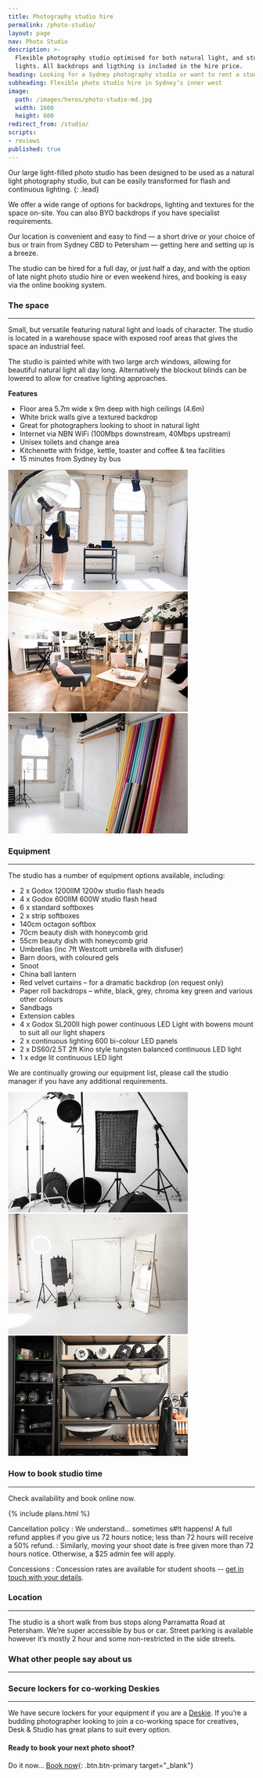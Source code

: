 ```yaml
---
title: Photography studio hire
permalink: /photo-studio/
layout: page
nav: Photo Studio
description: >-
  Flexible photography studio optimised for both natural light, and studio
  lights. All backdrops and ligthing is included in the hire price.
heading: Looking for a Sydney photography studio or want to rent a studio in Sydney?
subheading: Flexible photo studio hire in Sydney’s inner west
image:
  path: /images/heros/photo-studio-md.jpg
  width: 1600
  height: 600
redirect_from: /studio/
scripts:
- reviews
published: true
---
```


Our large light-filled photo studio has been designed to be used as a natural light photography studio, but can be easily transformed for flash and continuous lighting.
{: .lead}

We offer a wide range of options for backdrops, lighting and textures for the space on-site. You can also BYO backdrops if you have specialist requirements.

Our location is convenient and easy to find — a short drive or your choice of bus or train from Sydney CBD to Petersham — getting here and setting up is a breeze.

The studio can be hired for a full day, or just half a day, and with the option of late night photo studio hire or even weekend hires, and booking is easy via the online booking system.

### The space

---

Small, but versatile featuring natural light and loads of character. The studio is located in a warehouse space with exposed roof areas that gives the space an industrial feel.

The studio is painted white with two large arch windows, allowing for beautiful natural light all day long. Alternatively the blockout blinds can be lowered to allow for creative lighting approaches.

**Features**

* Floor area 5.7m wide x 9m deep with high ceilings (4.6m)
* White brick walls give a textured backdrop
* Great for photographers looking to shoot in natural light
* Internet via NBN WiFi (100Mbps downstream, 40Mbps upstream)
* Unisex toilets and change area
* Kitchenette with fridge, kettle, toaster and coffee & tea facilities
* 15 minutes from Sydney by bus

![Natural light or strobes](/images/photo-studio/photo-studio-01.jpg)
![The green room including hair and makeup stations](/images/photo-studio/photo-studio-02.jpg)
![Wide range of paper roll backdrops](/images/photo-studio/photo-studio-03.jpg)


### Equipment

---

The studio has a number of equipment options available, including:

* 2 x Godox 1200IIM 1200w studio flash heads
* 4 x Godox 600IIM 600W studio flash head
* 6 x standard softboxes
* 2 x strip softboxes
* 140cm octagon softbox
* 70cm beauty dish with honeycomb grid
* 55cm beauty dish with honeycomb grid
* Umbrellas (inc 7ft Westcott umbrella with disfuser)
* Barn doors, with coloured gels
* Snoot
* China ball lantern
* Red velvet curtains – for a dramatic backdrop (on request only)
* Paper roll backdrops – white, black, grey, chroma key green and various other colours
* Sandbags
* Extension cables
* 4 x Godox SL200II high power continuous LED Light with bowens mount to suit all our light shapers
* 2 x continuous lighting 600 bi-colour LED panels
* 2 x DS60/2.5T 2ft Kino style tungsten balanced continuous LED light
* 1 x edge lit continuous LED light

We are continually growing our equipment list, please call the studio manager if you have any additional requirements. 

![Strobe lighting and modifiers](/images/photo-studio/photo-studio-04.jpg)
![Clothes racks and steamer](/images/photo-studio/photo-studio-05.jpg)
![Wide range of bowens mount light modifiers](/images/photo-studio/photo-studio-06.jpg)

### How to book studio time

---

Check availability and book online now.

{% include plans.html %}

Cancellation policy
: We understand... sometimes s#!t happens! A full refund applies if you give us 72 hours notice; less than 72 hours will receive a 50% refund.
: Similarly, moving your shoot date is free given more than 72 hours notice. Otherwise, a $25 admin fee will apply.

Concessions
: Concession rates are available for student shoots -- [get in touch with your details](/contact/).

### Location

---

The studio is a short walk from bus stops along Parramatta Road at Petersham. We’re super accessible by bus or car. Street parking is available however it’s mostly 2 hour and some non-restricted in the side streets.

### What other people say about us

---

<div id="reviews" class="card-columns"></div>

### Secure lockers for co-working Deskies

---

We have secure lockers for your equipment if you are a [Deskie](/desks/). If you’re a budding photographer looking to join a co-working space for creatives, Desk & Studio has great plans to suit every option.

#### Ready to book your next photo shoot?

Do it now… [Book now](https://deskandstudio.simplybook.me/v2/#book){: .btn.btn-primary target="_blank"}
